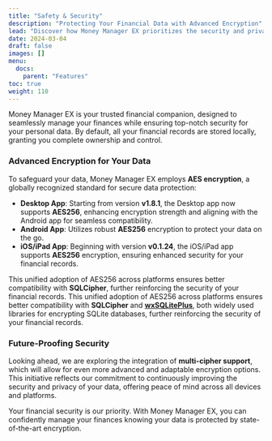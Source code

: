 ```yaml
---
title: "Safety & Security"
description: "Protecting Your Financial Data with Advanced Encryption"
lead: "Discover how Money Manager EX prioritizes the security and privacy of your financial information."
date: 2024-03-04
draft: false
images: []
menu:
  docs:
    parent: "Features"
toc: true
weight: 110
---
```


Money Manager EX is your trusted financial companion, designed to seamlessly manage your finances while ensuring top-notch security for your personal data. By default, all your financial records are stored locally, granting you complete ownership and control.

### Advanced Encryption for Your Data

To safeguard your data, Money Manager EX employs **AES encryption**, a globally recognized standard for secure data protection:

- **Desktop App**: Starting from version **v1.8.1**, the Desktop app now supports **AES256**, enhancing encryption strength and aligning with the Android app for seamless compatibility.
- **Android App**: Utilizes robust **AES256** encryption to protect your data on the go.
- **iOS/iPad App**: Beginning with version **v0.1.24**, the iOS/iPad app supports **AES256** encryption, ensuring enhanced security for your financial records.

This unified adoption of AES256 across platforms ensures better compatibility with **SQLCipher**, further reinforcing the security of your financial records.
This unified adoption of AES256 across platforms ensures better compatibility with **SQLCipher** and **[wxSQLitePlus](https://github.com/guanlisheng/wxsqliteplus)**, both widely used libraries for encrypting SQLite databases, further reinforcing the security of your financial records.

### Future-Proofing Security

Looking ahead, we are exploring the integration of **multi-cipher support**, which will allow for even more advanced and adaptable encryption options. This initiative reflects our commitment to continuously improving the security and privacy of your data, offering peace of mind across all devices and platforms.

Your financial security is our priority. With Money Manager EX, you can confidently manage your finances knowing your data is protected by state-of-the-art encryption.
